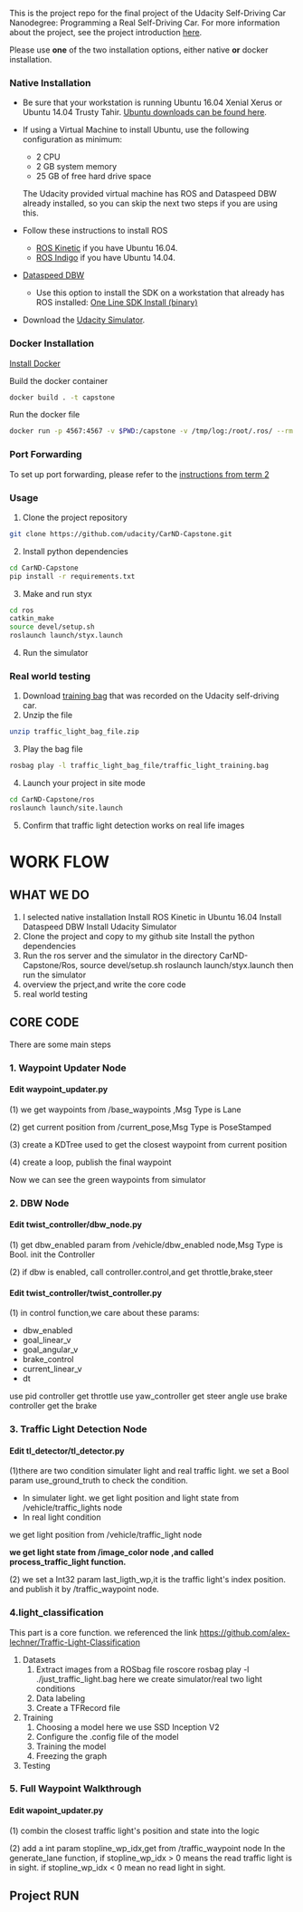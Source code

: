 This is the project repo for the final project of the Udacity Self-Driving Car Nanodegree: Programming a Real Self-Driving Car. For more information about the project, see the project introduction [here](https://classroom.udacity.com/nanodegrees/nd013/parts/6047fe34-d93c-4f50-8336-b70ef10cb4b2/modules/e1a23b06-329a-4684-a717-ad476f0d8dff/lessons/462c933d-9f24-42d3-8bdc-a08a5fc866e4/concepts/5ab4b122-83e6-436d-850f-9f4d26627fd9).

Please use **one** of the two installation options, either native **or** docker installation.

### Native Installation

* Be sure that your workstation is running Ubuntu 16.04 Xenial Xerus or Ubuntu 14.04 Trusty Tahir. [Ubuntu downloads can be found here](https://www.ubuntu.com/download/desktop).
* If using a Virtual Machine to install Ubuntu, use the following configuration as minimum:
  * 2 CPU
  * 2 GB system memory
  * 25 GB of free hard drive space

  The Udacity provided virtual machine has ROS and Dataspeed DBW already installed, so you can skip the next two steps if you are using this.

* Follow these instructions to install ROS
  * [ROS Kinetic](http://wiki.ros.org/kinetic/Installation/Ubuntu) if you have Ubuntu 16.04.
  * [ROS Indigo](http://wiki.ros.org/indigo/Installation/Ubuntu) if you have Ubuntu 14.04.
* [Dataspeed DBW](https://bitbucket.org/DataspeedInc/dbw_mkz_ros)
  * Use this option to install the SDK on a workstation that already has ROS installed: [One Line SDK Install (binary)](https://bitbucket.org/DataspeedInc/dbw_mkz_ros/src/81e63fcc335d7b64139d7482017d6a97b405e250/ROS_SETUP.md?fileviewer=file-view-default)
* Download the [Udacity Simulator](https://github.com/udacity/CarND-Capstone/releases).

### Docker Installation
[Install Docker](https://docs.docker.com/engine/installation/)

Build the docker container
```bash
docker build . -t capstone
```

Run the docker file
```bash
docker run -p 4567:4567 -v $PWD:/capstone -v /tmp/log:/root/.ros/ --rm -it capstone
```

### Port Forwarding
To set up port forwarding, please refer to the [instructions from term 2](https://classroom.udacity.com/nanodegrees/nd013/parts/40f38239-66b6-46ec-ae68-03afd8a601c8/modules/0949fca6-b379-42af-a919-ee50aa304e6a/lessons/f758c44c-5e40-4e01-93b5-1a82aa4e044f/concepts/16cf4a78-4fc7-49e1-8621-3450ca938b77)

### Usage

1. Clone the project repository
```bash
git clone https://github.com/udacity/CarND-Capstone.git
```

2. Install python dependencies
```bash
cd CarND-Capstone
pip install -r requirements.txt
```
3. Make and run styx
```bash
cd ros
catkin_make
source devel/setup.sh
roslaunch launch/styx.launch
```
4. Run the simulator

### Real world testing
1. Download [training bag](https://s3-us-west-1.amazonaws.com/udacity-selfdrivingcar/traffic_light_bag_file.zip) that was recorded on the Udacity self-driving car.
2. Unzip the file
```bash
unzip traffic_light_bag_file.zip
```
3. Play the bag file
```bash
rosbag play -l traffic_light_bag_file/traffic_light_training.bag
```
4. Launch your project in site mode
```bash
cd CarND-Capstone/ros
roslaunch launch/site.launch
```
5. Confirm that traffic light detection works on real life images
# WORK FLOW

## WHAT WE DO
1. I selected native installation
   Install ROS Kinetic in Ubuntu 16.04
   Install Dataspeed DBW
   Install Udacity Simulator
2. Clone the project and copy to my github site
   Install the python dependencies
3. Run the ros server and the simulator
   in the directory CarND-Capstone/Ros,
   source devel/setup.sh
   roslaunch launch/styx.launch
   then run the simulator
4. overview the prject,and write the core code
5. real world testing

## CORE CODE
There are some main steps

### 1.  Waypoint Updater Node
#### Edit waypoint_updater.py 

(1) we get waypoints from /base_waypoints ,Msg Type is Lane

(2) get current position from /current_pose,Msg Type is PoseStamped

(3) create a KDTree used to get the closest waypoint from current position

(4) create a loop, publish the final waypoint

Now we can see the green waypoints from simulator


### 2. DBW Node

#### Edit twist_controller/dbw_node.py 

(1) get dbw_enabled param from /vehicle/dbw_enabled node,Msg Type is Bool.
init the Controller

(2) if dbw is enabled, call controller.control,and get throttle,brake,steer

#### Edit twist_controller/twist_controller.py

(1) in control function,we care about these params:
	
* dbw_enabled
* goal_linear_v
* goal_angular_v
* brake_control
* current_linear_v
* dt

use pid controller get throttle
use yaw_controller get steer angle
use brake controller get the brake

### 3. Traffic Light Detection Node

#### Edit tl_detector/tl_detector.py
(1)there are two condition simulater light and real traffic light. 
we set a Bool param use_ground_truth to check the condition.

* In simulater light.
we get light position and light state from /vehicle/traffic_lights node
* In real light condition

we get light position from /vehicle/traffic_light node

**we get light state from /image_color node ,and called process_traffic_light function.**

(2)
we set a Int32 param last_ligth_wp,it is the traffic light's index position.
and publish it by /traffic_waypoint node.


### 4.light_classification
This part is a core function.
we referenced the link https://github.com/alex-lechner/Traffic-Light-Classification

1. Datasets
    1. Extract images from a ROSbag file
roscore
rosbag play -l ./just_traffic_light.bag
here we create simulator/real two light conditions
    2. Data labeling
    3. Create a TFRecord file
2. Training
    1. Choosing a model
here we use SSD Inception V2
    2. Configure the .config file of the model
    4. Training the model
    5. Freezing the graph
3. Testing


### 5. Full Waypoint Walkthrough

#### Edit wapoint_updater.py

(1) combin the closest traffic light's position and state into the logic

(2) add a int param stopline_wp_idx,get from /traffic_waypoint node 
In the generate_lane function, if  stopline_wp_idx > 0 means the read traffic light
is in sight. if stopline_wp_idx < 0 mean no read light in sight.

## Project RUN
